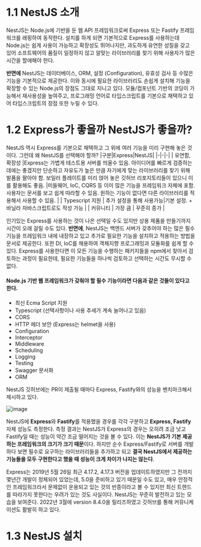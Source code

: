 # 1.1 NestJS 소개
NestJS는 Node.js에 기반을 둔 웹 API 프레임워크로써 Express 또는 Fastify 프레임워크를 래핑하여 동작한다. 
설치를 하게 되면 기본적으로 Express를 사용하는데 Node.js는 쉽게 사용이 가능하고 확장성도 뛰어나지만, 과도하게 유연한 성질을 갖고 있어 
소프트웨어의 품질이 일정하지 않고 알맞는 라이브러리를 찾기 위해 사용자가 많은 시간을 할애해야 한다. 

**반면에** NestJS는 데이터베이스, ORM, 설정 (Configuration), 유효성 검사 등 수많은 기능을 기본적으로 제공한다.
이와 동시에 필요한 라이브러리도 손쉽게 설치해 기능을 확장할 수 있는 Node.js의 장점도 그대로 지니고 있다.
모듈/컴포넌트 기반의 코딩이 가능해서 재사용성을 높여주고, 프로그래밍 언어로 타입스크립트를 기본으로 채택하고 있어 타입스크립트의 장점
또한 누릴 수 있다.

# 1.2 Express가 좋을까 NestJS가 좋을까?
NestJS 역시 Express를 기본으로 채택하고 그 위에 여러 기능을 미리 구현해 놓은 것이다. 그런데 왜 NestJS를 선택해야 할까?
|구분|Express|NestJS|
|-|-|-|
| 유연함, 확장성 |Express는 가볍게 테스트용 서버를 띄울수 있음. 아이디어를 빠르게 검증하는 데에는 좋겠지만 단순하고 자유도가 높은 만큼 자기에게 맞는 라이브러리를 찾기 위해 발품을 팔아야 함. 보일러 플레이트를 미리 얹어 놓은 깃허브 리포지토리들이 있으니 이를 활용해도 좋음. |미들웨어, IoC, CQRS 등 이미 많은 기능을 프레임워크 자체에 포함. 사용자는 문서를 보고 쉽게 따라할 수 있음. 원하는 기능이 없다면 다른 라이브러리를 적용해서 사용할 수 있음. |
| Typescript 지원 | 추가 설정을 통해 사용가능|기본 설정. + 바닐라 자바스크립트로도 작성 가능 |
| 커뮤니티 | 가장 큼 | 꾸준히 증가 |

인기있는 Express를 사용하는 것이 나은 선택일 수도 있지만 상용 제품을 만들기까지 시간이 오래 걸릴 수도 있다. **반면에**,
NestJS는 백엔드 서버가 갖추어야 하는 많은 필수 기능을 프레임워크 내에 내장하고 있고 추가로 필요한 기능을 설치하고 적용하는 방법을 문서로 제공한다. 
또한 DI, IoC를 채용하여 객체지향 프로그래밍과 모듈화를 쉽게 할 수 있다. Express를 사용한다면 이 모든 기능을 수행하는 패키지들을 npm에서 찾아서 검토하는 과정이 필요한데,
필요한 기능들을 하나씩 검토하고 선택하는 시간도 무시할 수 없다.

#### Node.js 기반 웹 프레임워크가 갖춰야 할 필수 기능이라면 다음과 같은 것들이 있다고 한다.

- 최신 Ecma Script 지원
- Typescript (선택사항이나 사용 추세가 계속 늘어나고 있음)
- CORS
- HTTP 헤더 보안 (Express는 helmet을 사용)
- Configuration
- Interceptor
- Middleware
- Scheduling
- Logging
- Testing
- Swagger 문서화
- ORM

NestJS 깃허브에는 PR이 제출될 때마다 Express, Fastify와의 성능을 벤치마크해서 제시하고 있다.

![image](https://user-images.githubusercontent.com/87610758/172878340-f3d185e7-29fe-487c-b3a9-1ef4d110c15c.png)


NestJS에 **Express**와 **Fastify**를 적용했을 경우를 각각 구분하고 **Express, Fastify** 자체 성능도 측정한다. 측정 결과는 NestJS가 Express의 경우는 오히려 조금 낫고 Fastify일 때는 성능이 약간 조금 떨어지는 것을 볼 수 있다. 이는 **NestJS가 기본 제공하는 프레임워크의 크기가 크기 때문**이다. 하지만 순수 Express/Fastify로 서버를 개발하다 보면 필수로 요구하는 라이브러리들을 추가하고 되고 **결국 NestJS에서 제공하는 기능들을 모두 구현한다고 했을 때 성능이 크게 차이가 나지는 않는다**.

Express는 2019년 5월 26일 최근 4.17.2, 4.17.3 버전을 업데이트하였지만 그 전까지 몇년간 개발이 정체되어 있었는데, 5.0을 준비하고 있기 때문일 수도 있고, 매우 안정적인 프레임워크라서 문제없이 운용되고 있는 것의 반증이라고 볼 수 있지만 최신 트렌드를 따라가지 못한다는 우려가 있는 것도 사실이다. NestJS는 꾸준히 발전하고 있는 모습을 보여준다. 2022년 3월에 version 8.4.0을 릴리즈하였고 깃허브를 통해 커뮤니케이션도 활발히 하고 있다.

# 1.3 NestJS 설치
